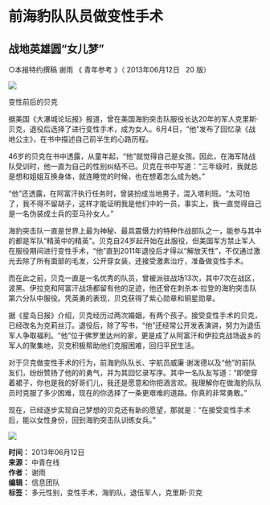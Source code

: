 # 前海豹队队员做变性手术

## 战地英雄圆“女儿梦”

○本报特约撰稿 谢雨 《 青年参考 》（ 2013年06月12日   20 版）

![](../../../images/1371028817556_1.jpg)

变性前后的贝克

据美国《大瀑城论坛报》报道，曾在美国海豹突击队服役长达20年的军人克里斯·贝克，退役后选择了进行变性手术，成为女人。6月4日，“他”发布了回忆录《战地公主》，在书中描述自己前半生的心路历程。

46岁的贝克在书中透露，从童年起，“他”就觉得自己是女孩。因此，在海军陆战队受训时，他一直为自己的性别纠结不已。贝克在书中写道：“三年级时，我就总是想和姐姐互换身体，就连睡觉的时候，也在想着怎么成为她。”

“他”还透露，在阿富汗执行任务时，曾装扮成当地男子，混入塔利班。“太可怕了，我不得不留胡子，这样才能证明我是他们中的一员，事实上，我一直觉得自己是一名伪装成士兵的亚马孙女人。”

海豹突击队一直是世界上最为神秘、最具震慑力的特种作战部队之一，能参与其中的都是军队“精英中的精英”。贝克自24岁起开始在此服役，但美国军方禁止军人在服役期间进行变性手术，“他”直到2011年退役后才得以“解放天性”，不仅通过激光去除了所有面部的毛发，公开穿女装，还接受激素治疗，准备做变性手术。

而在此之前，贝克一直是一名优秀的队员，曾被派驻战场13次，其中7次在战区，波黑、伊拉克和阿富汗战场都留有他的足迹，他还曾在刺杀本·拉登的海豹突击队第六分队中服役。凭英勇的表现，贝克获得了紫心勋章和铜星勋章。

据《星岛日报》介绍，贝克经历过两次婚姻，有两个孩子。接受变性手术的贝克，已经改名为克莉丝汀。退役后，除了写书，“他”还经常公开发表演讲，努力为退伍军人争取福利。“他”位于佛罗里达州的家，更是成了从阿富汗和伊拉克战场返乡的军人的聚集地，贝克积极帮助他们克服困难，回归平民生活。

对于贝克做变性手术的行为，前海豹队队长、宇航员威廉·谢泼德以及“他”的前队友们，纷纷赞扬了他的的勇气，并为其回忆录写序。其中一名队友写道：“即使穿着裙子，你也是我的好哥们儿，我还是愿意和你把酒言欢。我理解你在做海豹队队员时克服了多少困难，现在的你选择了一条更艰难的道路。你真的非常勇敢。”

现在，已经逐步实现自己梦想的贝克还有新的愿望，那就是：“在接受变性手术后，能以女性身份，回到海豹突击队训练女兵。”

![](http://img.cyol.com/tplimg/news/11844.files/news2010_fybut.jpg)

**时间：** 2013年06月12日  
**来源：** 中青在线  
**作者：** 谢雨  
**编辑：** 信息团队  
**标签：** 多元性别，变性手术，海豹队，退伍军人，克里斯·贝克